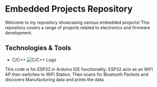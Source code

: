 # Embedded Projects Repository

Welcome to my repository showcasing various embedded projects! This repository covers a range of projects related to electronics and firmware development.

## Technologies & Tools

- C/C++ ![C/C++ Logo](https://img.shields.io/badge/C++-00599C?style=for-the-badge&logo=c%2B%2B&logoColor=white)

This code is for ESP32 in Arduino IDE
functionality: ESP32 acts as an WiFi AP then switches to WiFi Station, Then scans for Bluetooth Packets and discovers Manufacturing data and prints the data.
